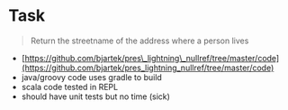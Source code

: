 # Task

<blockquote>Return the streetname of the address where a person lives</blockquote>

- [https://github.com/bjartek/pres\_lightning\_nullref/tree/master/code](https://github.com/bjartek/pres_lightning_nullref/tree/master/code)
- java/groovy code uses gradle to build
- scala code tested in REPL
- should have unit tests but no time (sick)
